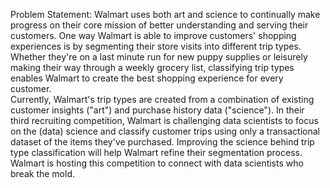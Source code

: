 Problem Statement:
Walmart uses both art and science to continually make progress on their core mission of better understanding and serving their customers.
One way Walmart is able to improve customers' shopping experiences is by segmenting their store visits into different trip types.     
Whether they're on a last minute run for new puppy supplies or leisurely making their way through a weekly grocery list, classifying trip types enables Walmart to create the best shopping experience for every customer.  
Currently, Walmart's trip types are created from a combination of existing customer insights ("art") and purchase history data ("science"). 
In their third recruiting competition, Walmart is challenging data scientists to focus on the (data) science and classify customer trips using only a transactional dataset of the items they've purchased. 
Improving the science behind trip type classification will help Walmart refine their segmentation process. 
Walmart is hosting this competition to connect with data scientists who break the mold.


